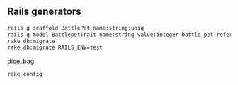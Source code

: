 ## Rails generators

```bash
rails g scaffold BattlePet name:string:uniq
rails g model BattlepetTrait name:string value:integer battle_pet:references
rake db:migrate
rake db:migrate RAILS_ENV=test
```

[dice_bag](https://github.com/mdsol/dice_bag)

```
rake config
```


